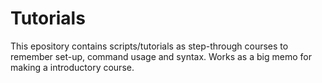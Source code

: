 # Tutorials 
This epository contains scripts/tutorials as step-through courses to remember set-up, command usage and syntax.
Works as a big memo for making a introductory course.  
